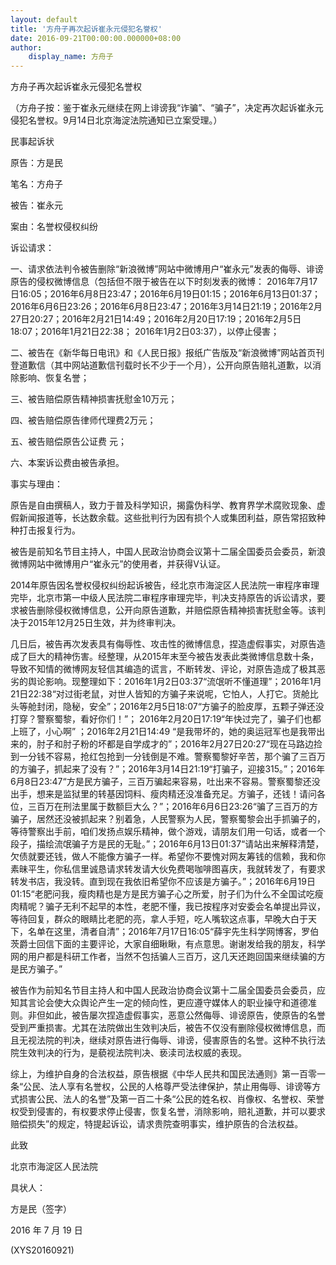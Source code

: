 ```yaml
---
layout: default
title: '方舟子再次起诉崔永元侵犯名誉权'
date: 2016-09-21T00:00:00.000000+08:00
author:
    display_name: 方舟子
---
```


方舟子再次起诉崔永元侵犯名誉权

（方舟子按：鉴于崔永元继续在网上诽谤我“诈骗”、“骗子”，决定再次起诉崔永元侵犯名誉权。9月14日北京海淀法院通知已立案受理。）

民事起诉状

原告：方是民

笔名：方舟子

被告：崔永元

案由：名誉权侵权纠纷

诉讼请求：

一、请求依法判令被告删除“新浪微博”网站中微博用户“崔永元”发表的侮辱、诽谤原告的侵权微博信息（包括但不限于被告在以下时刻发表的微博： 2016年7月17日16:05；2016年6月8日23:47；2016年6月19日01:15；2016年6月13日01:37；2016年6月6日23:26；2016年6月8日23:47；2016年3月14日21:19；2016年2月27日20:27；2016年2月21日14:49；2016年2月20日17:19；2016年2月5日18:07；2016年1月21日22:38； 2016年1月2日03:37），以停止侵害；

二、被告在《新华每日电讯》和《人民日报》报纸广告版及“新浪微博”网站首页刊登道歉信（其中网站道歉信刊载时长不少于一个月），公开向原告赔礼道歉，以消除影响、恢复名誉；

三、被告赔偿原告精神损害抚慰金10万元；

四、被告赔偿原告律师代理费2万元；

五、被告赔偿原告公证费    元；

六、本案诉讼费由被告承担。

事实与理由：

原告是自由撰稿人，致力于普及科学知识，揭露伪科学、教育界学术腐败现象、虚假新闻报道等，长达数余载。这些批判行为因有损个人或集团利益，原告常招致种种打击报复行为。

被告是前知名节目主持人，中国人民政治协商会议第十二届全国委员会委员，新浪微博网站中微博用户“崔永元”的使用者，并获得V认证。

2014年原告因名誉权侵权纠纷起诉被告，经北京市海淀区人民法院一审程序审理完毕，北京市第一中级人民法院二审程序审理完毕，判决支持原告的诉讼请求，要求被告删除侵权微博信息，公开向原告道歉，并赔偿原告精神损害抚慰金等。该判决于2015年12月25日生效，并为终审判决。

几日后，被告再次发表具有侮辱性、攻击性的微博信息，捏造虚假事实，对原告造成了巨大的精神伤害。经整理，从2015年末至今被告发表此类微博信息数十条，导致不知情的微博网友轻信其编造的谎言，不断转发、评论，对原告造成了极其恶劣的舆论影响。现整理如下：2016年1月2日03:37“流氓听不懂道理”；2016年1月21日22:38“对过街老鼠，对世人皆知的方骗子来说呢，它怕人，人打它。货舱比头等舱封闭，隐秘，安全”；2016年2月5日18:07“方骗子的脸皮厚，五颗子弹还没打穿？警察蜀黎，看好你们！”； 2016年2月20日17:19“年快过完了，骗子们也都上班了，小心啊” ；2016年2月21日14:49 “是我带坏的，她的奥运冠军也是我带出来的，肘子和肘子粉的坏都是自学成才的”；2016年2月27日20:27“现在马路边捡到一分钱不容易，抢红包抢到一分钱倒是不难。警察蜀黎好辛苦，那个骗了三百万的方骗子，抓起来了没有？”；2016年3月14日21:19“打骗子，迎接315。”；2016年6月8日23:47“方是民方骗子，三百万骗起来容易，吐出来不容易。警察蜀黎还没出手，想来是监狱里的转基因饲料、瘦肉精还没准备充足。方骗子，还钱！请问各位，三百万在刑法里属于数额巨大么？”；2016年6月6日23:26“骗了三百万的方骗子，居然还没被抓起来？别着急，人民警察为人民，警察蜀黎会出手抓骗子的，等待警察出手前，咱们发扬点娱乐精神，做个游戏，请朋友们用一句话，或者一个段子，描绘流氓骗子方是民的无耻。”；2016年6月13日01:37“请站出来解释清楚，欠债就要还钱，做人不能像方骗子一样。希望你不要愧对网友筹钱的信赖，我和你素昧平生，你私信里诚恳请求转发请大伙免费喝咖啡图喜庆，我就转发了，有要求转发书店，我没转。直到现在我依旧希望你不应该是方骗子。”；2016年6月19日01:15“老肥问我，瘦肉精也是方是民方骗子心之所爱，肘子们为什么不全国试吃瘦肉精呢？骗子无利不起早的本性，老肥不懂，我已按程序对安委会名单提出异议，等待回复，群众的眼睛比老肥的亮，拿人手短，吃人嘴软这点事，早晚大白于天下，名单在这里，清者自清”；2016年7月17日16:05“薛宇先生科学网博客，罗伯茨爵士回信下面的主要评论，大家自细瞅瞅，有点意思。谢谢发给我的朋友，科学网的用户都是科研工作者，当然不包括骗人三百万，这几天还跑回国来继续骗的方是民方骗子。”

被告作为前知名节目主持人和中国人民政治协商会议第十二届全国委员会委员，应知其言论会使大众舆论产生一定的倾向性，更应遵守媒体人的职业操守和道德准则。非但如此，被告屡次捏造虚假事实，恶意公然侮辱、诽谤原告，使原告的名誉受到严重损害。尤其在法院做出生效判决后，被告不仅没有删除侵权微博信息，而且无视法院的判决，继续对原告进行侮辱、诽谤，侵害原告的名誉。这种不执行法院生效判决的行为，是藐视法院判决、亵渎司法权威的表现。

综上，为维护自身的合法权益，原告根据《中华人民共和国民法通则》第一百零一条“公民、法人享有名誉权，公民的人格尊严受法律保护，禁止用侮辱、诽谤等方式损害公民、法人的名誉”及第一百二十条“公民的姓名权、肖像权、名誉权、荣誉权受到侵害的，有权要求停止侵害，恢复名誉，消除影响，赔礼道歉，并可以要求赔偿损失”的规定，特提起诉讼，请求贵院查明事实，维护原告的合法权益。

此致

北京市海淀区人民法院

具状人：

方是民（签字）

2016  年  7  月  19  日

(XYS20160921)

